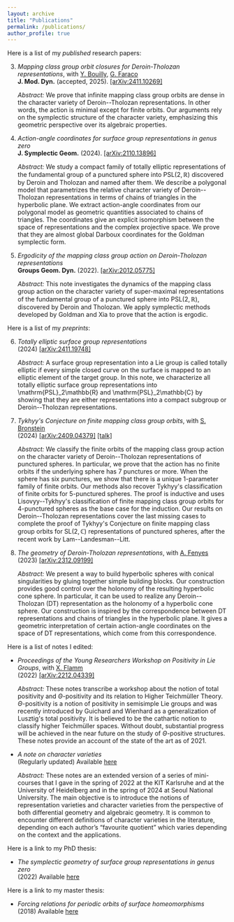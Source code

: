 ```yaml
---
layout: archive
title: "Publications"
permalink: /publications/
author_profile: true
---
```


Here is a list of my *published* research papers:

3. *Mapping class group orbit closures for Deroin-Tholozan representations*, with [Y. Bouilly](https://sites.google.com/site/yohannbouilly/home), [G. Faraco](https://sites.google.com/view/gianluca-faraco) <br>
   **J. Mod. Dyn.** (accepted, 2025). [[arXiv:2411.10269]](https://arxiv.org/pdf/2411.10269)
   
   *Abstract:*  We prove that infinite mapping class group orbits are dense in the character variety of Deroin--Tholozan representations. In other words, the action is minimal except for finite orbits. Our arguments rely on the symplectic structure of the character variety, emphasizing this geometric perspective over its algebraic properties. 
2. *Action-angle coordinates for surface group representations in genus zero* <br>
   **J. Symplectic Geom.** (2024). [[arXiv:2110.13896]](https://arxiv.org/pdf/2110.13896)
   
   *Abstract:* We study a compact family of totally elliptic representations of the fundamental group of a punctured sphere into $\mathrm{PSL}(2,\mathbb{R})$ discovered by Deroin and Tholozan and named after them. We describe a polygonal model that parametrizes the relative character variety of Deroin--Tholozan representations in terms of chains of triangles in the hyperbolic plane. We extract action-angle coordinates from our polygonal model as geometric quantities associated to chains of triangles. The coordinates give an explicit isomorphism between the space of representations and the complex projective space. We prove that they are almost global Darboux coordinates for the Goldman symplectic form.
1. *Ergodicity of the mapping class group action on Deroin-Tholozan representations* <br>
   **Groups Geom. Dyn.** (2022). [[arXiv:2012.05775]](https://arxiv.org/pdf/2012.05775.pdf)
   
   *Abstract:* This note investigates the dynamics of the mapping class group action on the character variety of super-maximal representations of the fundamental group of a punctured sphere into $\mathrm{PSL}(2,\mathbb{R})$, discovered by Deroin and Tholozan. We apply symplectic methods developed by Goldman and Xia to prove that the action is ergodic. 


Here is a list of my *preprints*:

6. *Totally elliptic surface group representations* <br>
   (2024) [[arXiv:2411.19748]](https://arxiv.org/pdf/2411.19748)

   *Abstract:* A surface group representation into a Lie group is called totally elliptic if every simple closed curve on the surface is mapped to an elliptic element of the target group. In this note, we characterize all totally elliptic surface group representations into \mathrm{PSL}_2\mathbb{R} and \mathrm{PSL}_2\mathbb{C} by showing that they are either representations into a compact subgroup or Deroin--Tholozan representations. 
5. *Tykhyy's Conjecture on finite mapping class group orbits*, with [S. Bronstein](https://sites.google.com/view/samuelbronstein) <br>
   (2024) [[arXiv:2409.04379]](https://arxiv.org/pdf/2409.04379) [[talk]](https://arnaudmaret.com/files/talk-painlevé.pdf)
   
   *Abstract:* We classify the finite orbits of the mapping class group action on the character variety of Deroin--Tholozan representations of punctured spheres. In particular, we prove that the action has no finite orbits if the underlying sphere has 7 punctures or more. When the sphere has six punctures, we show that there is a unique 1-parameter family of finite orbits. Our methods also recover Tykhyy's classification of finite orbits for 5-punctured spheres. The proof is inductive and uses Lisovyy--Tykhyy's classification of finite mapping class group orbits for 4-punctured spheres as the base case for the induction. Our results on Deroin--Tholozan representations cover the last missing cases to complete the proof of Tykhyy's Conjecture on finite mapping class group orbits for $\mathrm{SL}(2,\mathbb{C})$ representations of punctured spheres, after the recent work by Lam--Landesman--Litt. 
4. *The geometry of Deroin-Tholozan representations*, with [A. Fenyes](https://ooo.fareycircles.ooo/) <br>
   (2023) [[arXiv:2312.09199]](https://arxiv.org/pdf/2312.09199)
   
   *Abstract:* We present a way to build hyperbolic spheres with conical singularities by gluing together simple building blocks. Our construction provides good control over the holonomy of the resulting hyperbolic cone sphere. In particular, it can be used to realize any Deroin--Tholozan (DT) representation as the holonomy of a hyperbolic cone sphere. Our construction is inspired by the correspondence between DT representations and chains of triangles in the hyperbolic plane. It gives a geometric interpretation of certain action-angle coordinates on the space of DT representations, which come from this correspondence.

Here is a list of notes I edited:

- *Proceedings of the Young Researchers Workshop on Positivity in Lie Groups*, with [X. Flamm](https://www.ihes.fr/~/flamm/) <br>
  (2022) [[arXiv:2212.04339]](https://arxiv.org/pdf/2212.04339)
  
  *Abstract:* These notes transcribe a workshop about the notion of total positivity and $\Theta$-positivity and its relation to Higher Teichmüller Theory. $\Theta$-positivity is a notion of positivity in semisimple Lie groups and was recently introduced by Guichard and Wienhard as a generalization of Lusztig's total positivity. It is believed to be the cathartic notion to classify higher Teichmüller spaces. Without doubt, substantial progress will be achieved in the near future on the study of $\Theta$-positive structures. These notes provide an account of the state of the art as of 2021.
- *A note on character varieties* <br>
  (Regularly updated) Available [here](https://arnaudmaret.com/files/character-varieties.pdf)
  
  *Abstract:* These notes are an extended version of a series of mini-courses that I gave in the spring of
2022 at the KIT Karlsruhe and at the University of Heidelberg and in the spring of 2024 at Seoul
National University. The main objective is to introduce the notions of representation varieties and
character varieties from the perspective of both differential geometry and algebraic geometry. It is
common to encounter different definitions of character varieties in the literature, depending on each
author’s “favourite quotient” which varies depending on the context and the applications.

Here is a link to my PhD thesis:
- *The symplectic geometry of surface group representations in genus zero* <br>
  (2022) Available [here](http://arnaudmaret.github.io/files/thesis-arnaud-maret.pdf)

Here is a link to my master thesis:
- *Forcing relations for periodic orbits of surface homeomorphisms* <br>
  (2018) Available [here](http://arnaudmaret.github.io/files/master_thesis.pdf)

<!--- {% if author.googlescholar %}
  You can also find my articles on <u><a href="{{author.googlescholar}}">my Google Scholar profile</a>.</u>
{% endif %} -->

<!--- # {% include base_path %} -->

<!--- {% for post in site.publications reversed %}
 {% include archive-single.html %}
{% endfor %} -->
